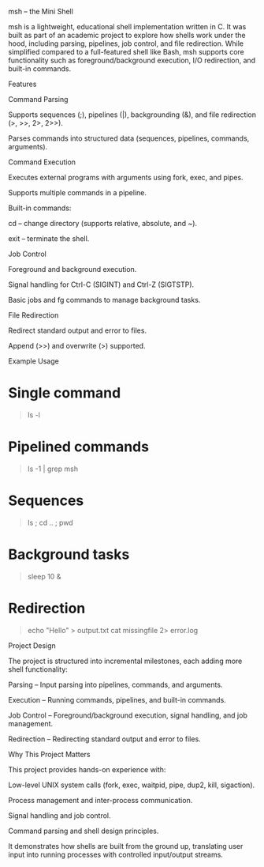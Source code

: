 msh – the Mini Shell

msh is a lightweight, educational shell implementation written in C. It was built as part of an academic project to explore how shells work under the hood, including parsing, pipelines, job control, and file redirection. While simplified compared to a full-featured shell like Bash, msh supports core functionality such as foreground/background execution, I/O redirection, and built-in commands.

Features

Command Parsing

Supports sequences (;), pipelines (|), backgrounding (&), and file redirection (>, >>, 2>, 2>>).

Parses commands into structured data (sequences, pipelines, commands, arguments).

Command Execution

Executes external programs with arguments using fork, exec, and pipes.

Supports multiple commands in a pipeline.

Built-in commands:

cd – change directory (supports relative, absolute, and ~).

exit – terminate the shell.

Job Control

Foreground and background execution.

Signal handling for Ctrl-C (SIGINT) and Ctrl-Z (SIGTSTP).

Basic jobs and fg commands to manage background tasks.

File Redirection

Redirect standard output and error to files.

Append (>>) and overwrite (>) supported.

Example Usage
# Single command
> ls -l

# Pipelined commands
> ls -1 | grep msh

# Sequences
> ls ; cd .. ; pwd

# Background tasks
> sleep 10 &

# Redirection
> echo "Hello" > output.txt
> cat missingfile 2> error.log

Project Design

The project is structured into incremental milestones, each adding more shell functionality:

Parsing – Input parsing into pipelines, commands, and arguments.

Execution – Running commands, pipelines, and built-in commands.

Job Control – Foreground/background execution, signal handling, and job management.

Redirection – Redirecting standard output and error to files.

Why This Project Matters

This project provides hands-on experience with:

Low-level UNIX system calls (fork, exec, waitpid, pipe, dup2, kill, sigaction).

Process management and inter-process communication.

Signal handling and job control.

Command parsing and shell design principles.

It demonstrates how shells are built from the ground up, translating user input into running processes with controlled input/output streams.
